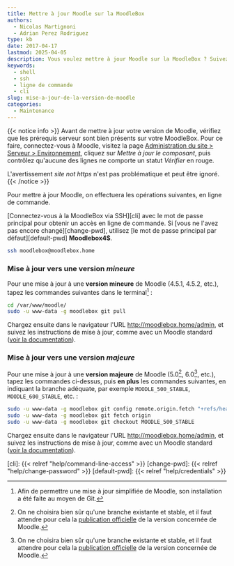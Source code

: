 ```yaml
---
title: Mettre à jour Moodle sur la MoodleBox
authors:
  - Nicolas Martignoni
  - Adrian Perez Rodriguez
type: kb
date: 2017-04-17
lastmod: 2025-04-05
description: Vous voulez mettre à jour Moodle sur la MoodleBox ? Suivez ces instructions !
keywords:
  - shell
  - ssh
  - ligne de commande
  - cli
slug: mise-a-jour-de-la-version-de-moodle
categories:
  - Maintenance
---
```

{{< notice info >}}
Avant de mettre à jour votre version de Moodle, vérifiez que les prérequis serveur sont bien présents sur votre MoodleBox. Pour ce faire, connectez-vous à Moodle, visitez la page [Administration du site > Serveur > Environnement](http://moodlebox.home/admin/environment.php), cliquez sur _Mettre à jour le composant_, puis contrôlez qu'aucune des lignes ne comporte un statut _Vérifier_ en rouge.

L'avertissement _site not https_ n'est pas problématique et peut être ignoré.
{{< /notice >}}

Pour mettre à jour Moodle, on effectuera les opérations suivantes, en ligne de commande.

[Connectez-vous à la MoodleBox via SSH][cli] avec le mot de passe principal pour obtenir un accès en ligne de commande. Si [vous ne l'avez pas encore changé][change-pwd], utilisez [le mot de passe principal par défaut][default-pwd] __Moodlebox4$__.

```bash
ssh moodlebox@moodlebox.home
```

### Mise à jour vers une version _mineure_

Pour une mise à jour à une __version mineure__ de Moodle (4.5.1, 4.5.2, etc.), tapez les commandes suivantes dans le terminal[^git] :

```bash
cd /var/www/moodle/
sudo -u www-data -g moodlebox git pull
```

Chargez ensuite dans le navigateur l'URL http://moodlebox.home/admin, et suivez les instructions de mise à jour, comme avec un Moodle standard ([voir la documentation][update]).

### Mise à jour vers une version _majeure_

Pour une mise à jour à une __version majeure__ de Moodle (5.0[^future], 6.0[^future], etc.), tapez les commandes ci-dessus, puis __en plus__ les commandes suivantes, en indiquant la branche adéquate, par exemple `MOODLE_500_STABLE`, `MOODLE_600_STABLE`, etc. :

```bash
sudo -u www-data -g moodlebox git config remote.origin.fetch "+refs/heads/*:refs/remotes/origin/*"
sudo -u www-data -g moodlebox git fetch origin
sudo -u www-data -g moodlebox git checkout MOODLE_500_STABLE
```

Chargez ensuite dans le navigateur l'URL http://moodlebox.home/admin, et suivez les instructions de mise à jour, comme avec un Moodle standard ([voir la documentation][update]).

 [update]: https://docs.moodle.org/fr/Mise_à_jour
 [cli]: {{< relref "help/command-line-access" >}}
 [change-pwd]: {{< relref "help/change-password" >}}
 [default-pwd]: {{< relref "help/credentials" >}}

 [^git]: Afin de permettre une mise à jour simplifiée de Moodle, son installation a été faite au moyen de Git.
 [^future]: On ne choisira bien sûr qu'une branche existante et stable, et il faut attendre pour cela la [publication officielle](https://moodledev.io/general/releases) de la version concernée de Moodle.

